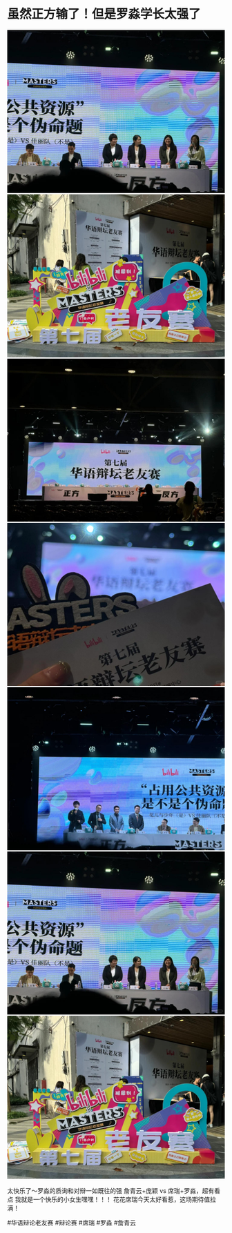 # 虽然正方输了！但是罗淼学长太强了

![](img/f57e533e-7672-46de-b651-28ebbe78eb61.jpg)
![](img/d83c1a3c-aae4-4fd0-9295-425161c18fc9.jpg)
![](img/ede371ab-ca85-4bf9-9f73-e65aa8760664.jpg)
![](img/c80a7143-287a-43b6-9719-5920867170a4.jpg)
![](img/2c30c2aa-0515-4c47-8f02-64afc6e29897.jpg)
![](img/73602a1d-cd18-4583-b851-4de57ba59b4d.jpg)
![](img/b5947690-ef07-4583-9b29-2283ed61984b.jpg)

太快乐了～罗淼的质询和对辩一如既往的强
詹青云+庞颖 vs 席瑞+罗淼，超有看点
我就是一个快乐的小女生嘿嘿！！！
花花席瑞今天太好看惹，这场期待值拉满！
 
#华语辩论老友赛 #辩论赛 #席瑞 #罗淼 #詹青云